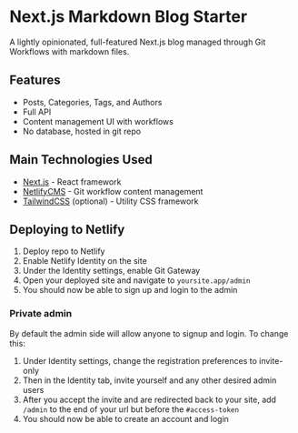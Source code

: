 # Next.js Markdown Blog Starter

A lightly opinionated, full-featured Next.js blog managed through Git Workflows with markdown files.

## Features

- Posts, Categories, Tags, and Authors
- Full API
- Content management UI with workflows
- No database, hosted in git repo

## Main Technologies Used

- [Next.js](https://nextjs.org/) - React framework
- [NetlifyCMS](https://www.netlifycms.org/) - Git workflow content management
- [TailwindCSS](https://tailwindcss.com/) (optional) - Utility CSS framework

## Deploying to Netlify

1. Deploy repo to Netlify
2. Enable Netlify Identity on the site
3. Under the Identity settings, enable Git Gateway
4. Open your deployed site and navigate to `yoursite.app/admin`
5. You should now be able to sign up and login to the admin

### Private admin

By default the admin side will allow anyone to signup and login. To change this:

1. Under Identity settings, change the registration preferences to invite-only
2. Then in the Identity tab, invite yourself and any other desired admin users
3. After you accept the invite and are redirected back to your site, add `/admin` to the end of your url but before the `#access-token`
4. You should now be able to create an account and login
